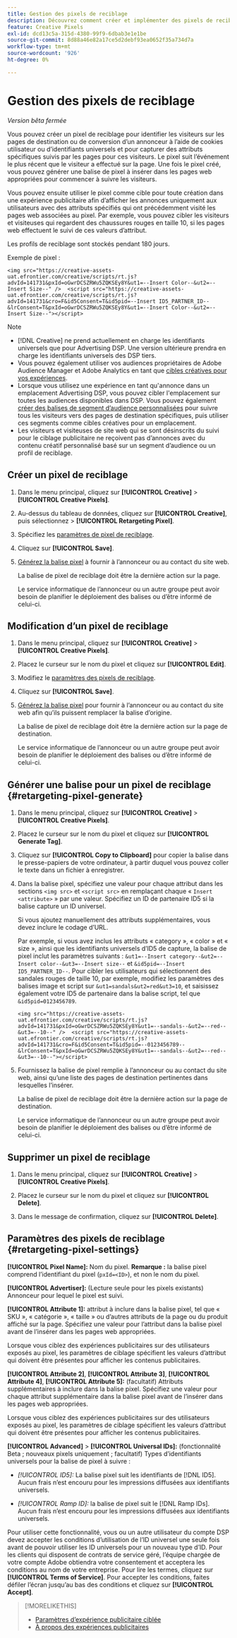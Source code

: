 ```yaml
---
title: Gestion des pixels de reciblage
description: Découvrez comment créer et implémenter des pixels de reciblage à utiliser comme cibles pour les expériences publicitaires.
feature: Creative Pixels
exl-id: dcd13c5a-315d-4380-99f9-6dbab3e1e1be
source-git-commit: 8d88a46e82a17ce5d2debf93ea0652f35a734d7a
workflow-type: tm+mt
source-wordcount: '926'
ht-degree: 0%

---
```


# Gestion des pixels de reciblage

*Version bêta fermée*

<!-- Note to self: These aren't segments -- we don't create a pool of users. -->

Vous pouvez créer un pixel de reciblage pour identifier les visiteurs sur les pages de destination ou de conversion d’un annonceur à l’aide de cookies utilisateur ou d’identifiants universels et pour capturer des attributs spécifiques suivis par les pages pour ces visiteurs. Le pixel suit l’événement le plus récent que le visiteur a effectué sur la page. Une fois le pixel créé, vous pouvez générer une balise de pixel à insérer dans les pages web appropriées pour commencer à suivre les visiteurs.<!-- Note to self: surfer id=cookie or universal ID -->

Vous pouvez ensuite utiliser le pixel comme cible pour toute création dans une expérience publicitaire afin d’afficher les annonces uniquement aux utilisateurs avec des attributs spécifiés qui ont précédemment visité les pages web associées au pixel. Par exemple, vous pouvez cibler les visiteurs et visiteuses qui regardent des chaussures rouges en taille 10, si les pages web effectuent le suivi de ces valeurs d’attribut.<!-- better example? Make sure they match attribute examples below -->

Les profils de reciblage sont stockés pendant 180 jours.

Exemple de pixel :

```
<img src="https://creative-assets-uat.efrontier.com/creative/scripts/rt.js?advId=141731&pxId=oGwrDCSZRWu5ZQKSEy8Y&ut1=--Insert Color--&ut2=--Insert Size--" />  <script src="https://creative-assets-uat.efrontier.com/creative/scripts/rt.js?advId=141731&cro=F&id5Consent=T&id5pid=--Insert ID5_PARTNER_ID--&lrConsent=T&pxId=oGwrDCSZRWu5ZQKSEy8Y&ut1=--Insert Color--&ut2=--Insert Size--"></script>
```

>[!NOTE]
>
> * [!DNL Creative] ne prend actuellement en charge les identifiants universels que pour Advertising DSP. Une version ultérieure prendra en charge les identifiants universels des DSP tiers.<!-- Clarify this and reword as needed -->
>* Vous pouvez également utiliser vos audiences propriétaires de Adobe Audience Manager et Adobe Analytics en tant que [ cibles créatives pour vos expériences](/help/creative/experiences/experience-settings-targeting.md).
>* Lorsque vous utilisez une expérience en tant qu&#39;annonce dans un emplacement Advertising DSP, vous pouvez cibler l&#39;emplacement sur toutes les audiences disponibles dans DSP. Vous pouvez également [créer des balises de segment d’audience personnalisées](/help/dsp/audiences/custom-segment-create.md) pour suivre tous les visiteurs vers des pages de destination spécifiques, puis utiliser ces segments comme cibles créatives pour un emplacement.
>* Les visiteurs et visiteuses de site web qui se sont désinscrits du suivi pour le ciblage publicitaire ne reçoivent pas d’annonces avec du contenu créatif personnalisé basé sur un segment d’audience ou un profil de reciblage.

## Créer un pixel de reciblage

1. Dans le menu principal, cliquez sur **[!UICONTROL Creative]** > **[!UICONTROL Creative Pixels]**.

1. Au-dessus du tableau de données, cliquez sur **[!UICONTROL Creative]**, puis sélectionnez > **[!UICONTROL Retargeting Pixel]**.

1. Spécifiez les [paramètres de pixel de reciblage](#retargeting-pixel-settings).

1. Cliquez sur **[!UICONTROL Save]**.

1. [Générez la balise pixel](#retargeting-pixel-generate) à fournir à l’annonceur ou au contact du site web.

   La balise de pixel de reciblage doit être la dernière action sur la page.<!-- verify here and below -->

   Le service informatique de l’annonceur ou un autre groupe peut avoir besoin de planifier le déploiement des balises ou d’être informé de celui-ci.

## Modification d’un pixel de reciblage

1. Dans le menu principal, cliquez sur **[!UICONTROL Creative]** > **[!UICONTROL Creative Pixels]**.

1. Placez le curseur sur le nom du pixel et cliquez sur **[!UICONTROL Edit]**.

1. Modifiez le [paramètres des pixels de reciblage](#retargeting-pixel-settings).

1. Cliquez sur **[!UICONTROL Save]**.

1. [Générez la balise pixel](#retargeting-pixel-generate) pour fournir à l’annonceur ou au contact du site web afin qu’ils puissent remplacer la balise d’origine.

   La balise de pixel de reciblage doit être la dernière action sur la page de destination.

   Le service informatique de l’annonceur ou un autre groupe peut avoir besoin de planifier le déploiement des balises ou d’être informé de celui-ci.

## Générer une balise pour un pixel de reciblage {#retargeting-pixel-generate}

1. Dans le menu principal, cliquez sur **[!UICONTROL Creative]** > **[!UICONTROL Creative Pixels]**.

1. Placez le curseur sur le nom du pixel et cliquez sur **[!UICONTROL Generate Tag]**.

1. Cliquez sur **[!UICONTROL Copy to Clipboard]** pour copier la balise dans le presse-papiers de votre ordinateur, à partir duquel vous pouvez coller le texte dans un fichier à enregistrer.

1. Dans la balise pixel, spécifiez une valeur pour chaque attribut dans les sections `<img src>` et `<script src>` en remplaçant chaque « `Insert <attribute>` » par une valeur. Spécifiez un ID de partenaire ID5 si la balise capture un ID universel.

   Si vous ajoutez manuellement des attributs supplémentaires, vous devez inclure le codage d’URL.

   Par exemple, si vous avez inclus les attributs « category », « color » et « size », ainsi que les identifiants universels d’ID5 de capture, la balise de pixel inclut les paramètres suivants : `&ut1=--Insert category--&ut2=--Insert color--&ut3=--Insert size--` et `&id5pid=--Insert ID5_PARTNER_ID--`. Pour cibler les utilisateurs qui sélectionnent des sandales rouges de taille 10, par exemple, modifiez les paramètres des balises image et script sur `&ut1=sandals&ut2=red&ut3=10`, et saisissez également votre ID5 de partenaire dans la balise script, tel que `&id5pid=0123456789`.

   `<img src="https://creative-assets-uat.efrontier.com/creative/scripts/rt.js?advId=141731&pxId=oGwrDCSZRWu5ZQKSEy8Y&ut1=--sandals--&ut2=--red--&ut3=--10--" />  <script src="https://creative-assets-uat.efrontier.com/creative/scripts/rt.js?advId=141731&cro=F&id5Consent=T&id5pid=--0123456789--&lrConsent=T&pxId=oGwrDCSZRWu5ZQKSEy8Y&ut1=--sandals--&ut2=--red--&ut3=--10--"></script>`

1. Fournissez la balise de pixel remplie à l’annonceur ou au contact du site web, ainsi qu’une liste des pages de destination pertinentes dans lesquelles l’insérer.

   La balise de pixel de reciblage doit être la dernière action sur la page de destination.

   Le service informatique de l’annonceur ou un autre groupe peut avoir besoin de planifier le déploiement des balises ou d’être informé de celui-ci.

## Supprimer un pixel de reciblage

1. Dans le menu principal, cliquez sur **[!UICONTROL Creative]** > **[!UICONTROL Creative Pixels]**.

1. Placez le curseur sur le nom du pixel et cliquez sur **[!UICONTROL Delete]**.

1. Dans le message de confirmation, cliquez sur **[!UICONTROL Delete]**.

## Paramètres des pixels de reciblage {#retargeting-pixel-settings}

**[!UICONTROL Pixel Name]:** Nom du pixel. **Remarque :** la balise pixel comprend l’identifiant du pixel (`pxId=<ID>`), et non le nom du pixel.

**[!UICONTROL Advertiser]:** (Lecture seule pour les pixels existants) Annonceur pour lequel le pixel est suivi.

**[!UICONTROL Attribute 1]:** attribut à inclure dans la balise pixel, tel que « SKU », « catégorie », « taille » ou d’autres attributs de la page ou du produit affiché sur la page. Spécifiez une valeur pour l’attribut dans la balise pixel avant de l’insérer dans les pages web appropriées.

Lorsque vous ciblez des expériences publicitaires sur des utilisateurs exposés au pixel, les paramètres de ciblage spécifient les valeurs d’attribut qui doivent être présentes pour afficher les contenus publicitaires.

**[!UICONTROL Attribute 2]**, **[!UICONTROL Attribute 3]**, **[!UICONTROL Attribute 4]**, **[!UICONTROL Attribute 5]:** (facultatif) Attributs supplémentaires à inclure dans la balise pixel. Spécifiez une valeur pour chaque attribut supplémentaire dans la balise pixel avant de l’insérer dans les pages web appropriées.

Lorsque vous ciblez des expériences publicitaires sur des utilisateurs exposés au pixel, les paramètres de ciblage spécifient les valeurs d’attribut qui doivent être présentes pour afficher les contenus publicitaires.

**[!UICONTROL Advanced]** > **[!UICONTROL Universal IDs]:** (fonctionnalité Beta ; nouveaux pixels uniquement ; facultatif) Types d’identifiants universels pour la balise de pixel à suivre :

* *[!UICONTROL ID5]:* La balise pixel suit les identifiants de [!DNL ID5]. Aucun frais n’est encouru pour les impressions diffusées aux identifiants universels.

* *[!UICONTROL Ramp ID]:* la balise de pixel suit le [!DNL Ramp IDs]. Aucun frais n’est encouru pour les impressions diffusées aux identifiants universels.

Pour utiliser cette fonctionnalité, vous ou un autre utilisateur du compte DSP devez accepter les conditions d’utilisation de l’ID universel une seule fois avant de pouvoir utiliser les ID universels pour un nouveau type d’ID. Pour les clients qui disposent de contrats de service géré, l’équipe chargée de votre compte Adobe obtiendra votre consentement et acceptera les conditions au nom de votre entreprise. Pour lire les termes, cliquez sur **[!UICONTROL Terms of Service]**. Pour accepter les conditions, faites défiler l’écran jusqu’au bas des conditions et cliquez sur **[!UICONTROL Accept]**.

>[!MORELIKETHIS]
>
>* [Paramètres d’expérience publicitaire ciblée](/help/creative/experiences/experience-settings-targeting.md)
>* [À propos des expériences publicitaires](/help/creative/experiences/experience-about.md)
